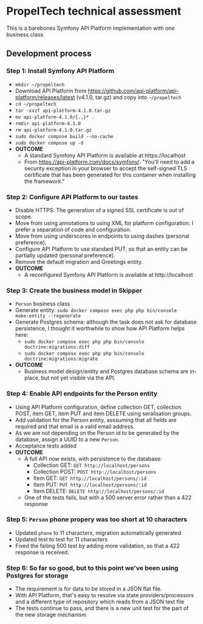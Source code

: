 # PropelTech technical assessment
This is a barebones Symfony API Platform implementation with one business class

## Development process

### Step 1: Install Symfony API Platform
- `mkdir ~/propeltech`
- Download API Platform from https://github.com/api-platform/api-platform/releases/latest (v4.1.0, tar.gz) and copy into `~/propeltech`
- `cd ~/propeltech`
- `tar -xvzf api-platform-4.1.0.tar.gz`
- `mv api-platform-4.1.0/{.,}* .`
- `rmdir api-platform-4.1.0`
- `rm api-platform-4.1.0.tar.gz`
- `sudo docker compose build --no-cache`
- `sudo docker compose up -d`
- **OUTCOME**
  - A standard Symfony API Platform is available at https://localhost
  - From https://api-platform.com/docs/symfony/: "You'll need to add a security exception in your browser to accept the self-signed TLS certificate that has been generated for this container when installing the framework."

### Step 2: Configure API Platform to our tastes
- Disable HTTPS: The generation of a signed SSL certificate is out of scope.
- Move from using annotations to using XML for platform configuration: I prefer a separation of code and configuration.
- Move from using underscores in endpoints to using dashes (personal preference).
- Configure API Platform to use standard PUT, so that an entity can be partially updated (personal preference).
- Remove the default migration and Greetings entity.
- **OUTCOME**
  - A reconfigured Symfony API Platform is available at http://localhost

### Step 3: Create the business model in Skipper
- `Person` business class
- Generate entity: `sudo docker compose exec php php bin/console make:entity --regenerate`
- Generate Postgres schema: although the task does not ask for database persistence, I thought it worthwhile to show how API Platform helps here:
  - `sudo docker compose exec php php bin/console doctrine:migrations:diff`
  - `sudo docker compose exec php php bin/console doctrine:migrations:migrate`
- **OUTCOME**
  - Business model design/entity and Postgres database schema are in-place, but not yet visible via the API.

### Step 4: Enable API endpoints for the Person entity
- Using API Platform configuration, define collection GET, collection POST, item GET, item PUT and item DELETE using seralisation groups.
- Add validation for the Person entity, asssuming that all fields are required and that email is a valid email address.
- As we are not depending on the Person id to be generated by the database, assign a UUID to a new `Person`.
- Acceptance tests added
- **OUTCOME**
  - A full API now exists, with persistence to the database:
    - Collection GET: `GET http://localhost/persons`
    - Collection POST: `POST http://localhost/persons`
    - Item GET: `GET http://localhost/persons/:id`
    - Item PUT: `PUT http://localhost/persons/:id`
    - Item DELETE: `DELETE http://localhost/persons/:id`
  - One of the tests fails, but with a 500 server error rather than a 422 response

### Step 5: `Person` phone propery was too short at 10 characters
- Updated `phone` to 11 characters, migration automatically generated
- Updated test to test for 11 characters
- Fixed the failing 500 test by adding more validation, so that a 422 response is received.

### Step 6: So far so good, but to this point we've been using Postgres for storage
- The requirement is for data to be stored in a JSON flat file.
- With API Platform, that's easy to resolve via state providers/processors and a different type of repository which reads from a JSON text file
- The tests continue to pass, and there is a new unit test for the part of the new storage mechanism
